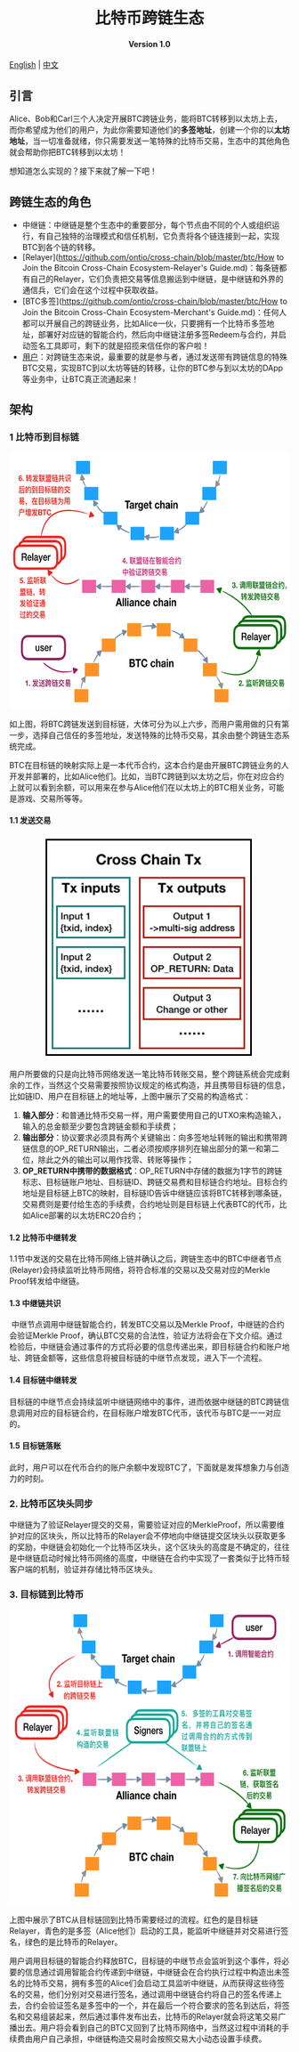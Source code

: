 <h1 align="center">比特币跨链生态</h1>
<h4 align="center">Version 1.0 </h4>

[English]() | [中文](./README_CN.md)

## 引言

Alice、Bob和Carl三个人决定开展BTC跨链业务，能将BTC转移到以太坊上去，而你希望成为他们的用户，为此你需要知道他们的**多签地址**，创建一个你的以**太坊地址**，当一切准备就绪，你只需要发送一笔特殊的比特币交易，生态中的其他角色就会帮助你把BTC转移到以太坊！

想知道怎么实现的？接下来就了解一下吧！

## 跨链生态的角色

- 中继链：中继链是整个生态中的重要部分，每个节点由不同的个人或组织运行，有自己独特的治理模式和信任机制，它负责将各个链连接到一起，实现BTC到各个链的转移。
- [Relayer](https://github.com/ontio/cross-chain/blob/master/btc/How to Join the Bitcoin Cross-Chain Ecosystem-Relayer's Guide.md)：每条链都有自己的Relayer，它们负责把交易等信息搬运到中继链，是中继链和外界的通信兵，它们会在这个过程中获取收益。
- [BTC多签](https://github.com/ontio/cross-chain/blob/master/btc/How to Join the Bitcoin Cross-Chain Ecosystem-Merchant's Guide.md)：任何人都可以开展自己的跨链业务，比如Alice一伙，只要拥有一个比特币多签地址，部署好对应链的智能合约，然后向中继链注册多签Redeem与合约，并启动签名工具即可，剩下的就是招揽来信任你的客户啦！
- [用户](https://github.com/ontio/cross-chain/blob/master/btc/How%20to%20Join%20the%20Bitcoin%20Cross-Chain%20Ecosystem-Users'%20Guide.md)：对跨链生态来说，最重要的就是参与者，通过发送带有跨链信息的特殊BTC交易，实现BTC到以太坊等链的转移，让你的BTC参与到以太坊的DApp等业务中，让BTC真正流通起来！

## 架构

### 1 比特币到目标链

<div align=center><img width="600" height="460" src="./pic/from.png"/></div>

​	如上图，将BTC跨链发送到目标链，大体可分为以上六步，而用户需用做的只有第一步，选择自己信任的多签地址，发送特殊的比特币交易，其余由整个跨链生态系统完成。

​	BTC在目标链的映射实际上是一本代币合约，这本合约是由开展BTC跨链业务的人开发并部署的，比如Alice他们。比如，当BTC跨链到以太坊之后，你在对应合约上就可以看到余额，可以用来在参与Alice他们在以太坊上的BTC相关业务，可能是游戏、交易所等等。

#### 1.1 发送交易

<div align=center><img width="380" height="400" src="./pic/cctx.png"/></div>

​	用户所要做的只是向比特币网络发送一笔比特币转账交易，整个跨链系统会完成剩余的工作，当然这个交易需要按照协议规定的格式构造，并且携带目标链的信息，比如链ID、用户在目标链上的地址等，上图中展示了交易的构造格式：

1. **输入部分**：和普通比特币交易一样，用户需要使用自己的UTXO来构造输入，输入的总金额至少要包含跨链金额和手续费；
2. **输出部分**：协议要求必须具有两个关键输出：向多签地址转账的输出和携带跨链信息的OP_RETURN输出，二者必须按顺序排列在输出部分的第一和第二位，除此之外的输出可以用作找零、转账等操作；
3. **OP_RETURN中携带的数据格式**：OP_RETURN中存储的数据为1字节的跨链标志、目标链账户地址、目标链ID、跨链交易费和目标链合约地址。目标合约地址是目标链上BTC的映射，目标链ID告诉中继链应该将BTC转移到哪条链，交易费则是要付给生态的手续费，合约地址则是目标链上代表BTC的代币，比如Alice部署的以太坊ERC20合约；

#### 1.2 比特币中继转发

​	1.1节中发送的交易在比特币网络上链并确认之后，跨链生态中的BTC中继者节点(Relayer)会持续监听比特币网络，将符合标准的交易以及交易对应的Merkle Proof转发给中继链。

#### 1.3 中继链共识

​	中继节点调用中继链智能合约，转发BTC交易以及Merkle Proof，中继链的合约会验证Merkle Proof，确认BTC交易的合法性，验证方法将会在下文介绍。通过检验后，中继链会通过事件的方式将必要的信息传递出来，即目标链合约和账户地址、跨链金额等，这些信息将被目标链的中继节点发现，进入下一个流程。

#### 1.4 目标链中继转发

​	目标链的中继节点会持续监听中继链网络中的事件，进而依据中继链的BTC跨链信息调用对应的目标链合约，在目标账户增发BTC代币，该代币与BTC是一一对应的。

#### 1.5 目标链落账

​	此时，用户可以在代币合约的账户余额中发现BTC了，下面就是发挥想象力与创造力的时刻。

### 2. 比特币区块头同步

​	中继链为了验证Relayer提交的交易，需要验证对应的MerkleProof，所以需要维护对应的区块头，所以比特币的Relayer会不停地向中继链提交区块头以获取更多的奖励，中继链会初始化一个比特币区块头，这个区块头的高度是不确定的，往往是中继链启动时候比特币网络的高度，中继链在合约中实现了一套类似于比特币轻客户端的机制，验证并存储比特币区块头。

### 3. 目标链到比特币

<div align=center><img width="600" height="530" src="./pic/to.png"/></div>

​	上图中展示了BTC从目标链回到比特币需要经过的流程。红色的是目标链Relayer，青色的是多签（Alice他们）启动的工具，能监听中继链并对交易进行签名，绿色的是比特币的Relayer。

​	用户调用目标链的智能合约释放BTC，目标链的中继节点会监听到这个事件，将必要的信息通过调用智能合约传递到中继链，中继链会在合约执行过程中构造出未签名的比特币交易，拥有多签的Alice们会启动工具监听中继链，从而获得这些待签名的交易，他们分别对交易进行签名，通过调用中继链合约将自己的签名传递上去，合约会验证签名是多签中的一个，并在最后一个符合要求的签名到达后，将签名和交易组装起来，然后通过事件发布出去，比特币的Relayer就会将这笔交易广播出去。用户将会看到自己的BTC又回到了比特币网络中，当然这过程中消耗的手续费由用户自己承担，中继链构造交易时会按照交易大小动态设置手续费。